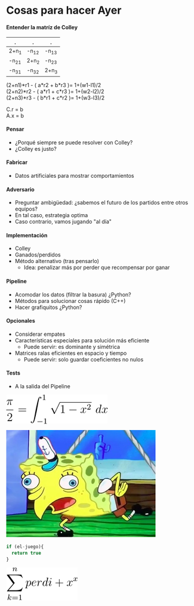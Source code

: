 # Cosas para hacer Ayer

#### Entender la matríz de Colley

.|.|.
-|-|-
2+n<sub>1</sub>|-n<sub>12</sub>|-n<sub>13</sub>
-n<sub>21</sub>|2+n<sub>2</sub>|-n<sub>23</sub>
-n<sub>31</sub>|-n<sub>32</sub>|2+n<sub>3</sub>


(2+n1)\*r1 - ( a\*r2  +  b\*r3  )=   1+(w1-l1)/2 \
(2+n2)\*r2 - ( a\*r1  +  c\*r3  )=   1+(w2-l2)/2 \
(2+n3)\*r3 - ( b\*r1  +  c\*r2  )=   1+(w3-l3)/2   

C.r = b \
A.x = b


#### Pensar
* ¿Porqué siempre se puede resolver con Colley?
* ¿Colley es justo?

#### Fabricar
* Datos artificiales para mostrar comportamientos


#### Adversario
* Preguntar ambigüedad: ¿sabemos el futuro de los partidos entre otros equipos?
* En tal caso, estrategia optima
* Caso contrario, vamos jugando "al día"

#### Implementación
* Colley
* Ganados/perdidos
* Método alternativo (tras pensarlo)
  * Idea: penalizar más por perder que recompensar por ganar

#### Pipeline
* Acomodar los datos (filtrar la basura) ¿Python?
* Métodos para solucionar cosas rápido (C++)
* Hacer grafiquitos ¿Python?


#### Opcionales
* Considerar empates
* Características especiales para solución más eficiente
  * Puede servir: es dominante y simétrica
* Matrices ralas eficientes en espacio y tiempo
  * Puede servir: solo guardar coeficientes no nulos

#### Tests
* A la salida del Pipeline

![Cuentita](/images/latex/renders/ecuacion-peola.svg)

![LaTeX](/images/plot.jpg)



```javascript
if (el-juego){
  return true
}
```

![Cuentita](/images/latex/renders/ecuacion-fea.svg)
